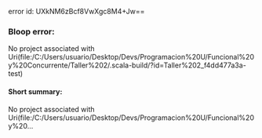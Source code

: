error id: UXkNM6zBcf8VwXgc8M4+Jw==
### Bloop error:

No project associated with Uri(file:/C:/Users/usuario/Desktop/Devs/Programacion%20U/Funcional%20y%20Concurrente/Taller%202/.scala-build/?id=Taller%202_f4dd477a3a-test)
#### Short summary: 

No project associated with Uri(file:/C:/Users/usuario/Desktop/Devs/Programacion%20U/Funcional%20y%20...